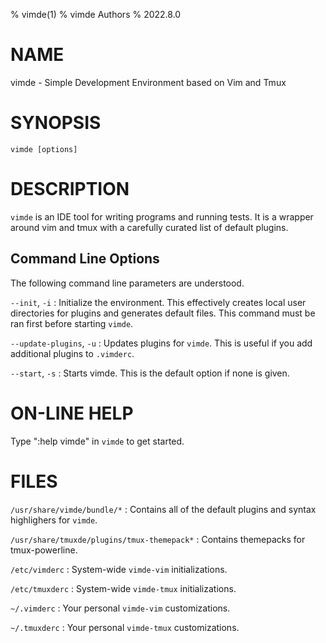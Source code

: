 % vimde(1) 
% vimde Authors 
% 2022.8.0

# NAME

vimde - Simple Development Environment based on Vim and Tmux

# SYNOPSIS

`vimde [options]`

# DESCRIPTION

`vimde` is an IDE tool for writing programs and running tests.  It is a wrapper 
around vim and tmux with a carefully curated list of default plugins.

## Command Line Options

The following command line parameters are understood.

`--init`, `-i`
: Initialize the environment.  This effectively creates local user directories 
  for plugins and generates default files. This command must be ran first 
  before starting `vimde`.  
  
`--update-plugins`, `-u`
: Updates plugins for `vimde`.  This is useful if you add additional plugins 
  to `.vimderc`.  

`--start`, `-s`
: Starts vimde.  This is the default option if none is given.

# ON-LINE HELP

Type ":help vimde" in `vimde` to get started. 

# FILES

`/usr/share/vimde/bundle/*` 
: Contains all of the default plugins and syntax highlighers for `vimde`.

`/usr/share/tmuxde/plugins/tmux-themepack*`
: Contains themepacks for tmux-powerline.  

`/etc/vimderc`
: System-wide `vimde-vim` initializations.

`/etc/tmuxderc`
: System-wide `vimde-tmux` initializations.

`~/.vimderc`
: Your personal `vimde-vim` customizations.

`~/.tmuxderc`
: Your personal `vimde-tmux` customizations.

